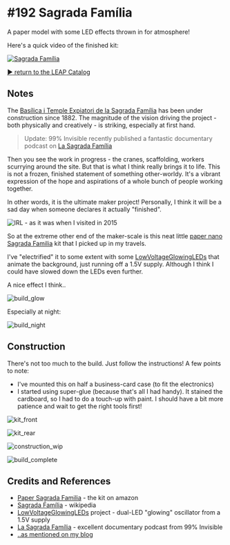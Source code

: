 # #192 Sagrada Família

A paper model with some LED effects thrown in for atmosphere!

Here's a quick video of the finished kit:

[![Sagrada Família](./assets/build_night.jpg?raw=true)](http://www.youtube.com/watch?v=RFkUJQybjwQ)


[:arrow_forward: return to the LEAP Catalog](http://leap.tardate.com)

## Notes

The [Basílica i Temple Expiatori de la Sagrada Família](https://en.wikipedia.org/wiki/Sagrada_Fam%C3%ADlia)
has been under construction since 1882.
The magnitude of the vision driving the project - both physically and creatively - is striking, especially at first hand.

> Update: 99% Invisible recently published a fantastic documentary podcast on [La Sagrada Família](https://99percentinvisible.org/episode/la-sagrada-familia/)

Then you see the work in progress - the cranes, scaffolding, workers scurrying around the site.
But that is what I think really brings it to life. This is not a frozen, finished statement of something other-worldy.
It's a vibrant expression of the hope and aspirations of a whole bunch of people working together.

In other words, it is the ultimate maker project! Personally, I think it will be a sad day when someone declares it actually "finished".

![IRL - as it was when I visited in 2015](./assets/SagradaFamilia_irl.jpg?raw=true)

So at the extreme other end of the maker-scale is this neat little [paper nano Sagrada Familia](http://www.amazon.com/gp/product/B00HFO3MIQ/ref=as_li_tl?ie=UTF8&camp=1789&creative=390957&creativeASIN=B00HFO3MIQ&linkCode=as2&tag=itsaprli-20&linkId=UUSQ6CYPF5HQIMLK)
kit that I picked up in my travels.

I've "electrified" it to some extent with some [LowVoltageGlowingLEDs](../../Electronics101/LowVoltageGlowingLEDs)
that animate the background, just running off a 1.5V supply. Although I think I could have slowed down the LEDs even further.

A nice effect I think..

![build_glow](./assets/build_glow.jpg?raw=true)

Especially at night:

![build_night](./assets/build_night.jpg?raw=true)

## Construction

There's not too much to the build. Just follow the instructions! A few points to note:
* I've mounted this on half a business-card case (to fit the electronics)
* I started using super-glue (because that's all I had handy). It stained the cardboard, so I had to do a touch-up with paint. I should have a bit more patience and wait to get the right tools first!

![kit_front](./assets/kit_front.jpg?raw=true)

![kit_rear](./assets/kit_rear.jpg?raw=true)

![construction_wip](./assets/construction_wip.jpg?raw=true)

![build_complete](./assets/build_complete.jpg?raw=true)

## Credits and References
* [Paper Sagrada Familia](http://www.amazon.com/gp/product/B00HFO3MIQ/ref=as_li_tl?ie=UTF8&camp=1789&creative=390957&creativeASIN=B00HFO3MIQ&linkCode=as2&tag=itsaprli-20&linkId=UUSQ6CYPF5HQIMLK) - the kit on amazon
* [Sagrada Família](https://en.wikipedia.org/wiki/Sagrada_Fam%C3%ADlia) - wikipedia
* [LowVoltageGlowingLEDs](../../Electronics101/LowVoltageGlowingLEDs) project - dual-LED "glowing" oscillator from a 1.5V supply
* [La Sagrada Família](https://99percentinvisible.org/episode/la-sagrada-familia/) - excellent documentary podcast from 99% Invisible
* [..as mentioned on my blog](http://blog.tardate.com/2016/02/littlearduinoprojects192-sagrada.html)
